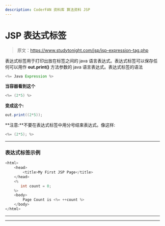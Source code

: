 ```yaml
---
description: CoderFAN 资料库 算法资料 JSP
---
```


# JSP 表达式标签

> 原文：<https://www.studytonight.com/jsp/jsp-expression-tag.php>

表达式标签用于打印出放在标签之间的 java 语言表达式。表达式标签可以保存任何可以用作 **out.print()** 方法参数的 java 语言表达式。表达式标签的语法

```java
<%= Java Expression %> 
```

**当容器看到这个**

```java
<%= (2*5) %> 
```

**变成这个:**

```java
out.print((2*5)); 
```

**注意:**不要在表达式标签中用分号结束表达式。像这样:

```java
<%= (2*5); %> 
```

* * *

### 表达式标签示例

```java
<html>
    <head>
        <title>My First JSP Page</title>
    </head>
   	<%
       int count = 0;
   	%>
  	<body>
        Page Count is <%= ++count %>   
  	</body>
</html> 
```

* * *

* * *